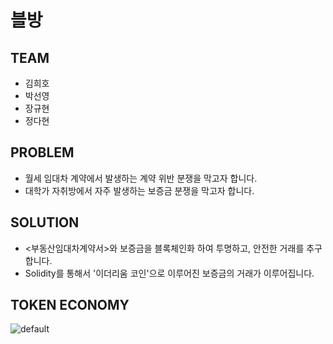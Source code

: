 # 블방

## TEAM
- 김희호
- 박선영
- 장규현
- 정다현

## PROBLEM
- 월세 임대차 계약에서 발생하는 계약 위반 분쟁을 막고자 합니다.
- 대학가 자취방에서 자주 발생하는 보증금 분쟁을 막고자 합니다.

## SOLUTION
- <부동산임대차계약서>와 보증금을 블록체인화 하여 투명하고, 안전한 거래를 추구합니다.
- Solidity를 통해서 '이더리움 코인'으로 이루어진 보증금의 거래가 이루어집니다.

## TOKEN ECONOMY
![default](https://user-images.githubusercontent.com/43868254/46521363-50cec300-c8ba-11e8-95f7-6e9e66ac28f5.jpg)
